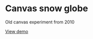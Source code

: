Canvas snow globe
=================

Old canvas experiment from 2010

[View demo](http://demo.grahamlicence.co.uk/experiments/snowglobe/)

